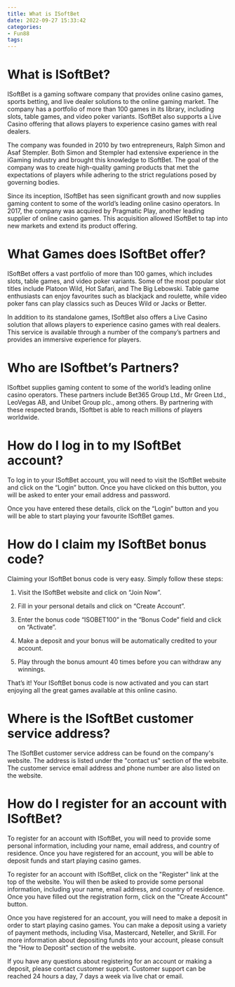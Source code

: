 ```yaml
---
title: What is ISoftBet
date: 2022-09-27 15:33:42
categories:
- Fun88
tags:
---
```



# What is ISoftBet?

ISoftBet is a gaming software company that provides online casino games, sports betting, and live dealer solutions to the online gaming market. The company has a portfolio of more than 100 games in its library, including slots, table games, and video poker variants. ISoftBet also supports a Live Casino offering that allows players to experience casino games with real dealers.

The company was founded in 2010 by two entrepreneurs, Ralph Simon and Asaf Stempler. Both Simon and Stempler had extensive experience in the iGaming industry and brought this knowledge to ISoftBet. The goal of the company was to create high-quality gaming products that met the expectations of players while adhering to the strict regulations posed by governing bodies.

Since its inception, ISoftBet has seen significant growth and now supplies gaming content to some of the world’s leading online casino operators. In 2017, the company was acquired by Pragmatic Play, another leading supplier of online casino games. This acquisition allowed ISoftBet to tap into new markets and extend its product offering.

# What Games does ISoftBet offer?

ISoftBet offers a vast portfolio of more than 100 games, which includes slots, table games, and video poker variants. Some of the most popular slot titles include Platoon Wild, Hot Safari, and The Big Lebowski. Table game enthusiasts can enjoy favourites such as blackjack and roulette, while video poker fans can play classics such as Deuces Wild or Jacks or Better.

In addition to its standalone games, ISoftBet also offers a Live Casino solution that allows players to experience casino games with real dealers. This service is available through a number of the company’s partners and provides an immersive experience for players.

# Who are ISoftbet’s Partners?

ISoftbet supplies gaming content to some of the world’s leading online casino operators. These partners include Bet365 Group Ltd., Mr Green Ltd., LeoVegas AB, and Unibet Group plc., among others. By partnering with these respected brands, ISoftbet is able to reach millions of players worldwide.

# How do I log in to my ISoftBet account?

To log in to your ISoftBet account, you will need to visit the ISoftBet website and click on the “Login” button. Once you have clicked on this button, you will be asked to enter your email address and password.

Once you have entered these details, click on the “Login” button and you will be able to start playing your favourite ISoftBet games.

# How do I claim my ISoftBet bonus code?

Claiming your ISoftBet bonus code is very easy. Simply follow these steps:

1. Visit the ISoftBet website and click on “Join Now”.

2. Fill in your personal details and click on “Create Account”.

3. Enter the bonus code “ISOBET100” in the “Bonus Code” field and click on “Activate”.

4. Make a deposit and your bonus will be automatically credited to your account.

5. Play through the bonus amount 40 times before you can withdraw any winnings.

That’s it! Your ISoftBet bonus code is now activated and you can start enjoying all the great games available at this online casino.

# Where is the ISoftBet customer service address?

The ISoftBet customer service address can be found on the 
company's website. The address is listed under the "contact us" section of the website. The customer service email address and phone number are also listed on the website.

#  How do I register for an account with ISoftBet?

To register for an account with ISoftBet, you will need to provide some personal information, including your name, email address, and country of residence. Once you have registered for an account, you will be able to deposit funds and start playing casino games.

To register for an account with ISoftBet, click on the "Register" link at the top of the website. You will then be asked to provide some personal information, including your name, email address, and country of residence. Once you have filled out the registration form, click on the "Create Account" button.

Once you have registered for an account, you will need to make a deposit in order to start playing casino games. You can make a deposit using a variety of payment methods, including Visa, Mastercard, Neteller, and Skrill. For more information about depositing funds into your account, please consult the "How to Deposit" section of the website.

If you have any questions about registering for an account or making a deposit, please contact customer support. Customer support can be reached 24 hours a day, 7 days a week via live chat or email.
